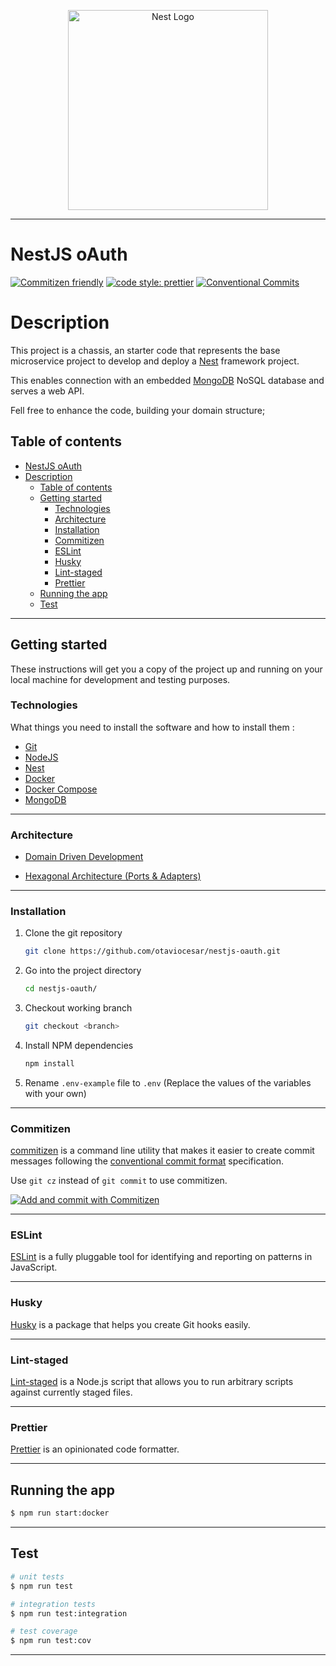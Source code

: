 <p align="center">
<p align="center">
  <a href="http://nestjs.com/" target="blank"><img src="https://nestjs.com/img/logo_text.svg" width="320" alt="Nest Logo" /></a>
</p>
</p>

---

# NestJS oAuth

[![Commitizen friendly](https://img.shields.io/badge/commitizen-friendly-brightgreen.svg)](http://commitizen.github.io/cz-cli/)
[![code style: prettier](https://img.shields.io/badge/code_style-prettier-ff69b4.svg)](https://github.com/prettier/prettier)
[![Conventional Commits](https://img.shields.io/badge/Conventional%20Commits-1.0.0-yellow.svg)](https://conventionalcommits.org)

# Description

This project is a chassis, an starter code that represents the base microservice project to develop and deploy a 
[Nest](https://github.com/nestjs/nest) framework project.

This enables connection with an embedded [MongoDB](https://www.mongodb.com/) NoSQL database and serves a web API.

Fell free to enhance the code, building your domain structure;



## Table of contents

- [NestJS oAuth](#nestjs-oauth)
- [Description](#description)
  - [Table of contents](#table-of-contents)
  - [Getting started](#getting-started)
    - [Technologies](#technologies)
    - [Architecture](#architecture)
    - [Installation](#installation)
    - [Commitizen](#commitizen)
    - [ESLint](#eslint)
    - [Husky](#husky)
    - [Lint-staged](#lint-staged)
    - [Prettier](#prettier)
  - [Running the app](#running-the-app)
  - [Test](#test)

---

## Getting started

These instructions will get you a copy of the project up and running on your local machine for development and testing purposes.

### Technologies

What things you need to install the software and how to install them :

- [Git](https://git-scm.com/)
- [NodeJS](https://nodejs.org/en/) 
- [Nest](https://github.com/nestjs/nest) 
- [Docker](https://www.docker.com/) 
- [Docker Compose](https://docs.docker.com/compose/) 
- [MongoDB](https://www.mongodb.com/)

---

### Architecture

- [Domain Driven Development](https://martinfowler.com/tags/domain%20driven%20design.html) 

- [Hexagonal Architecture (Ports & Adapters)](https://br.sensedia.com/post/use-of-the-hexagonal-architecture-pattern) 

---


### Installation

1. Clone the git repository

   ```bash
   git clone https://github.com/otaviocesar/nestjs-oauth.git
   ```

2. Go into the project directory

   ```bash
   cd nestjs-oauth/
   ```

3. Checkout working branch

   ```bash
   git checkout <branch>
   ```

4. Install NPM dependencies

   ```bash
   npm install
   ```

5. Rename ```.env-example``` file to  ```.env```  (Replace the values of the variables with your own)

---

### Commitizen

[commitizen](https://github.com/commitizen/cz-cli) is a command line utility that makes it easier to create commit messages following the [conventional commit format](https://conventionalcommits.org) specification.

Use `git cz` instead of `git commit` to use commitizen.

[![Add and commit with Commitizen](https://github.com/commitizen/cz-cli/raw/master/meta/screenshots/add-commit.png)](https://github.com/commitizen/cz-cli/raw/master/meta/screenshots/add-commit.png)


---

### ESLint

[ESLint](https://eslint.org/) is a fully pluggable tool for identifying and reporting on patterns in JavaScript.

---

### Husky

[Husky](https://github.com/typicode/husky) is a package that helps you create Git hooks easily.

---

### Lint-staged

[Lint-staged](https://github.com/okonet/lint-staged) is a Node.js script that allows you to run arbitrary scripts against currently staged files.

---

### Prettier

[Prettier](https://prettier.io/) is an opinionated code formatter.

---

## Running the app

```bash
$ npm run start:docker
```

---

## Test

```bash
# unit tests
$ npm run test

# integration tests
$ npm run test:integration

# test coverage
$ npm run test:cov
```

--- 
